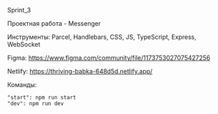 Sprint_3

Проектная работа - Messenger 

Инструменты: Parcel, Handlebars, CSS, JS, TypeScript, Express, WebSocket

Figma: https://www.figma.com/community/file/1173753027075427256

Netlify: https://thriving-babka-648d5d.netlify.app/




Команды:

    "start": npm run start
    "dev": npm run dev

